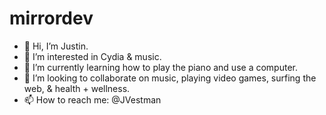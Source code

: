 # mirrordev
- 👋 Hi, I’m Justin.
- 👀 I’m interested in Cydia & music.
- 🌱 I’m currently learning how to play the piano and use a computer.
- 💞️ I’m looking to collaborate on music, playing video games, surfing the web, & health + wellness.
- 📫 How to reach me: @JVestman
